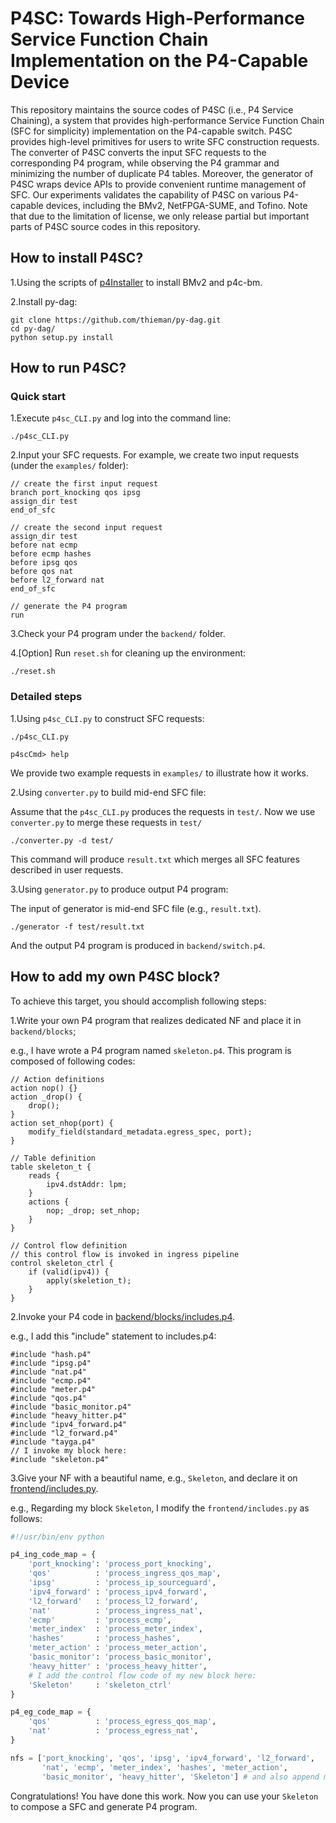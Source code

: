 # P4SC: Towards High-Performance Service Function Chain Implementation on the P4-Capable Device

This repository maintains the source codes of P4SC (i.e., P4 Service Chaining), a system that provides high-performance Service Function Chain (SFC for simplicity) implementation on the P4-capable switch. P4SC provides high-level primitives for users to write SFC construction requests. The converter of P4SC converts the input SFC requests to the corresponding P4 program, while observing the P4 grammar and minimizing the number of duplicate P4 tables. Moreover, the generator of P4SC wraps device APIs to provide convenient runtime management of SFC. Our experiments validates the capability of P4SC on various P4-capable devices, including the BMv2, NetFPGA-SUME, and Tofino. Note that due to the limitation of license, we only release partial but important parts of P4SC source codes in this repository.

## How to install P4SC?

1.Using the scripts of [p4Installer](https://github.com/Wasdns/p4Installer) to install BMv2 and p4c-bm.

2.Install py-dag:

```
git clone https://github.com/thieman/py-dag.git
cd py-dag/
python setup.py install
```

## How to run P4SC?

### Quick start

1.Execute `p4sc_CLI.py` and log into the command line:

```
./p4sc_CLI.py
```

2.Input your SFC requests. For example, we create two input requests (under the `examples/` folder):

```
// create the first input request
branch port_knocking qos ipsg
assign_dir test
end_of_sfc

// create the second input request
assign_dir test
before nat ecmp
before ecmp hashes
before ipsg qos
before qos nat
before l2_forward nat
end_of_sfc

// generate the P4 program 
run
```

3.Check your P4 program under the `backend/` folder.

4.[Option] Run `reset.sh` for cleaning up the environment:

```
./reset.sh
```

### Detailed steps

1.Using `p4sc_CLI.py` to construct SFC requests:

```
./p4sc_CLI.py

p4scCmd> help
```

We provide two example requests in `examples/` to illustrate how it works.

2.Using `converter.py` to build mid-end SFC file:

Assume that the `p4sc_CLI.py` produces the requests in `test/`. Now we use `converter.py` to merge these requests in `test/`

```
./converter.py -d test/
```

This command will produce `result.txt` which merges all SFC features described in user requests.

3.Using `generator.py` to produce output P4 program:

The input of generator is mid-end SFC file (e.g., `result.txt`).

```
./generator -f test/result.txt
```

And the output P4 program is produced in `backend/switch.p4`. 

## How to add my own P4SC block?

To achieve this target, you should accomplish following steps:

1.Write your own P4 program that realizes dedicated NF and place it in `backend/blocks`;

e.g., I have wrote a P4 program named `skeleton.p4`. This program is composed of following codes:

```p4
// Action definitions
action nop() {}
action _drop() {
    drop();
}
action set_nhop(port) {
    modify_field(standard_metadata.egress_spec, port);
}

// Table definition
table skeleton_t {
    reads {
        ipv4.dstAddr: lpm;
    }
    actions {
        nop; _drop; set_nhop;
    }
}

// Control flow definition
// this control flow is invoked in ingress pipeline
control skeleton_ctrl { 
    if (valid(ipv4)) {
        apply(skeletion_t);
    }
}
```

2.Invoke your P4 code in [backend/blocks/includes.p4](../backend/blocks/includes.p4).

e.g., I add this "include" statement to includes.p4:

```p4
#include "hash.p4"
#include "ipsg.p4"
#include "nat.p4"
#include "ecmp.p4"
#include "meter.p4"
#include "qos.p4"
#include "basic_monitor.p4"
#include "heavy_hitter.p4"
#include "ipv4_forward.p4"
#include "l2_forward.p4"
#include "tayga.p4"
// I invoke my block here:
#include "skeleton.p4"
```

3.Give your NF with a beautiful name, e.g., `Skeleton`, and declare it on [frontend/includes.py](../frontend/includes.py).

e.g., Regarding my block `Skeleton`, I modify the `frontend/includes.py` as follows:

```python
#!/usr/bin/env python

p4_ing_code_map = {
	'port_knocking': 'process_port_knocking',
	'qos'          : 'process_ingress_qos_map',
	'ipsg'         : 'process_ip_sourceguard',
	'ipv4_forward' : 'process_ipv4_forward',
	'l2_forward'   : 'process_l2_forward',
	'nat'          : 'process_ingress_nat',
	'ecmp'         : 'process_ecmp',
	'meter_index'  : 'process_meter_index',
	'hashes'       : 'process_hashes',
	'meter_action' : 'process_meter_action',
	'basic_monitor': 'process_basic_monitor',
	'heavy_hitter' : 'process_heavy_hitter',
	# I add the control flow code of my new block here:
	'Skeleton'     : 'skeleton_ctrl'
}

p4_eg_code_map = {
	'qos'          : 'process_egress_qos_map',
	'nat'          : 'process_egress_nat',
}

nfs = ['port_knocking', 'qos', 'ipsg', 'ipv4_forward', 'l2_forward',
       'nat', 'ecmp', 'meter_index', 'hashes', 'meter_action', 
       'basic_monitor', 'heavy_hitter', 'Skeleton'] # and also append my block name to nfs
```

Congratulations! You have done this work. Now you can use your `Skeleton` to compose a SFC and generate P4 program.
